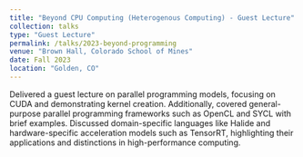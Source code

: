 ```yaml
---
title: "Beyond CPU Computing (Heterogenous Computing) - Guest Lecture"
collection: talks
type: "Guest Lecture"
permalink: /talks/2023-beyond-programming
venue: "Brown Hall, Colorado School of Mines"
date: Fall 2023
location: "Golden, CO"
---
```


Delivered a guest lecture on parallel programming models, focusing on CUDA and demonstrating kernel creation. Additionally, covered general-purpose parallel programming frameworks such as OpenCL and SYCL with brief examples. Discussed domain-specific languages like Halide and hardware-specific acceleration models such as TensorRT, highlighting their applications and distinctions in high-performance computing.

